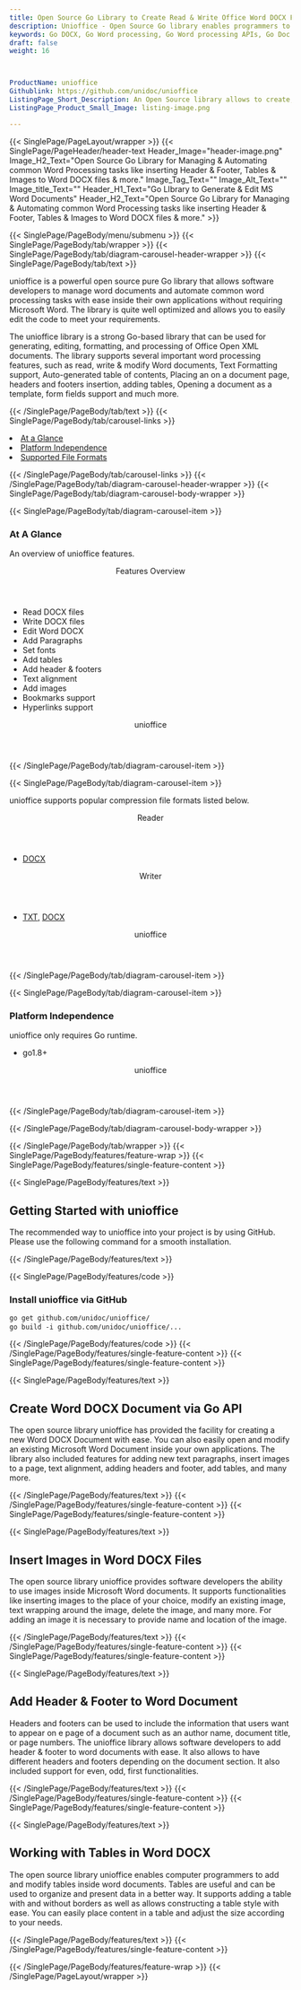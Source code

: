 ```yaml
---
title: Open Source Go Library to Create Read & Write Office Word DOCX Files
description: Unioffice - Open Source Go library enables programmers to generate, edit & read office Word DOCX documents. Insert header/footer, tables & images to Word DOCX.
keywords: Go DOCX, Go Word processing, Go Word processing APIs, Go Doc API, Go .docx API, Go word library, create Word Documents, modify Word documents, add image to word files, Open Source JavaScript Libraries, Open Source Word processing, Open Source Go Library
draft: false
weight: 16



ProductName: unioffice
Githublink: https://github.com/unidoc/unioffice
ListingPage_Short_Description: An Open Source library allows to create, edit and manipulating office Word DOCX file format inside Go applications.
ListingPage_Product_Small_Image: listing-image.png 

---
```


{{< SinglePage/PageLayout/wrapper >}}
{{< SinglePage/PageHeader/header-text
Header_Image="header-image.png"
Image_H2_Text="Open Source Go Library for Managing & Automating common Word Processing tasks like inserting Header & Footer, Tables & Images to Word DOCX files & more."
Image_Tag_Text=""
Image_Alt_Text=""
Image_title_Text=""
Header_H1_Text="Go LIbrary to Generate & Edit MS Word Documents"
Header_H2_Text="Open Source Go Library for Managing & Automating common Word Processing tasks like inserting Header & Footer, Tables & Images to Word DOCX files & more." >}}

{{< SinglePage/PageBody/menu/submenu >}}
{{< SinglePage/PageBody/tab/wrapper >}}
{{< SinglePage/PageBody/tab/diagram-carousel-header-wrapper >}}
{{< SinglePage/PageBody/tab/text >}}



<p>unioffice is a powerful open source pure Go library that allows software developers to manage word documents and automate common word processing tasks with ease inside their own applications without requiring Microsoft Word. The library is quite well optimized and allows you to easily edit the code to meet your requirements.</p>
<p>The unioffice library is a strong Go-based library that can be used for generating, editing, formatting, and processing of Office Open XML documents. The library supports several important word processing features, such as read, write & modify Word documents, Text Formatting support, Auto-generated table of contents, Placing an on a document page, headers and footers insertion, adding tables, Opening a document as a template, form fields support and much more.</p>

{{< /SinglePage/PageBody/tab/text >}}
{{< SinglePage/PageBody/tab/carousel-links >}}

<li data-target="#diagramcarousel" data-slide-to="0"><a href="#">At a Glance</a></li>
<li data-target="#diagramcarousel" data-slide-to="2"><a href="#">Platform Independence</a></li>
<li data-target="#diagramcarousel" data-slide-to="1"><a class="activetab" href="#">Supported File Formats</a></li>


{{< /SinglePage/PageBody/tab/carousel-links >}}
{{< /SinglePage/PageBody/tab/diagram-carousel-header-wrapper >}}
{{< SinglePage/PageBody/tab/diagram-carousel-body-wrapper >}}

{{< SinglePage/PageBody/tab/diagram-carousel-item >}}
<h3>At A Glance</h3>
<p>An overview of unioffice features.</p>
<div class="diagram1 d1-poi">
<div class="d1-row">
<div class="d1-col d1-right"><header>Features Overview</header>
<ul>
<li>Read DOCX files</li>
<li>Write DOCX files</li>
<li>Edit Word DOCX</li>
<li>Add Paragraphs</li>
<li>Set fonts</li>
<li>Add tables</li>
<li>Add header & footers</li>
<li>Text alignment</li>
<li>Add images</li>
<li>Bookmarks support</li>
<li>Hyperlinks support</li>
</ul>
</div>
</div>
<div class="d1-logo" style="border: none;"><!--<img src='listing-image.png' alt="Compression APIs for .NET" />--><header>unioffice</header><footer><small></small></footer></div>
<!--/logo--></div>
<!--/diagram1-->
{{< /SinglePage/PageBody/tab/diagram-carousel-item >}}

{{< SinglePage/PageBody/tab/diagram-carousel-item >}}
<p>unioffice supports popular compression file formats listed below.</p>
<div class="diagram1 d2 d1-poi">
<div class="d1-row">
<div class="d1-col d1-left"><header><i class="fa fa-arrows-v"> </i> Reader</header>
<ul>
<li><a href="https://docs.fileformat.com/presentation/ppt/">DOCX</a></li>
</ul>
</div>
<!--/left-->
<div class="d1-col d1-right"><header><i class="fa fa-long-arrow-down"> </i> Writer</header>
<ul>
<li><a href="https://docs.fileformat.com/word-processing/txt/">TXT</a><a href="https://docs.fileformat.com/presentation/pptx/">,</a> <a href="https://docs.fileformat.com/presentation/ppt/">DOCX</a></li>
</ul>
</div>
<!--/right--></div>
<!--/row-->
<div class="d1-logo" style="border: none;"><!--<img src='listing-image.png' alt="Compression APIs for .NET" />--><header>unioffice</header><footer><small></small></footer></div>
<!--/logo--></div>
<!--/diagram2-->
{{< /SinglePage/PageBody/tab/diagram-carousel-item >}}

{{< SinglePage/PageBody/tab/diagram-carousel-item >}}
<h3>Platform Independence</h3>
<p>unioffice only requires Go runtime.</p>
<div class="diagram1 d1-poi">
<div class="d1-row">
<div class="d1-col d1-right">
<ul>
<li>go1.8+</li>
</ul>
</div>
</div>
</div>
<div class="diagram1 d1-poi">
<div class="d1-row"><!--/left--><!--/right--></div>
<!--/row-->
<div class="d1-logo" style="border: none;"><!--<img src='listing-image.png' alt="Compression APIs for .NET" />--><header>unioffice</header><footer><small></small></footer></div>
<!--/logo--></div>
<!--/diagram2 -->
{{< /SinglePage/PageBody/tab/diagram-carousel-item >}}

{{< /SinglePage/PageBody/tab/diagram-carousel-body-wrapper >}}

{{< /SinglePage/PageBody/tab/wrapper >}}
{{< SinglePage/PageBody/features/feature-wrap >}}
{{< SinglePage/PageBody/features/single-feature-content >}}

{{< SinglePage/PageBody/features/text >}}
<h2 class="h2title">Getting Started with unioffice</h2>
<p>The recommended way to unioffice into your project is by using GitHub. Please use the following command for a smooth installation.</p>
{{< /SinglePage/PageBody/features/text >}}

{{< SinglePage/PageBody/features/code >}}
<h3>Install unioffice via GitHub</h3>
<pre><code class="html">go get github.com/unidoc/unioffice/
go build -i github.com/unidoc/unioffice/... </code> </pre>



{{< /SinglePage/PageBody/features/code >}}
{{< /SinglePage/PageBody/features/single-feature-content >}}
{{< SinglePage/PageBody/features/single-feature-content >}}

{{< SinglePage/PageBody/features/text >}}
<h2 class="h2title">Create Word DOCX Document via Go API</h2>
<p>The open source library unioffice has provided the facility for creating a new Word DOCX Document with ease. You can also easily open and modify an existing Microsoft Word Document inside your own applications. The library also included features for adding new text paragraphs, insert images to a page, text alignment, adding headers and footer, add tables, and many more.</p>

{{< /SinglePage/PageBody/features/text >}}
{{< /SinglePage/PageBody/features/single-feature-content >}}
{{< SinglePage/PageBody/features/single-feature-content >}}

{{< SinglePage/PageBody/features/text >}}
<h2 class="h2title"> Insert Images in Word DOCX Files</h2>
<p>The open source library unioffice provides software developers the ability to use images inside Microsoft Word documents. It supports functionalities like inserting images to the place of your choice, modify an existing image, text wrapping around the image, delete the image, and many more. For adding an image it is necessary to provide name and location of the image.</p>

{{< /SinglePage/PageBody/features/text >}}
{{< /SinglePage/PageBody/features/single-feature-content >}}
{{< SinglePage/PageBody/features/single-feature-content >}}

{{< SinglePage/PageBody/features/text >}}
<h2 class="h2title">Add Header & Footer to Word Document</h2>
<p>Headers and footers can be used to include the information that users want to appear on e page of a document such as an author name, document title, or page numbers. The unioffice library allows software developers to add header & footer to word documents with ease. It also allows to have different headers and footers depending on the document section. It also included support for even, odd, first functionalities.</p>

{{< /SinglePage/PageBody/features/text >}}
{{< /SinglePage/PageBody/features/single-feature-content >}}
{{< SinglePage/PageBody/features/single-feature-content >}}

{{< SinglePage/PageBody/features/text >}}
<h2 class="h2title">Working with Tables in Word DOCX</h2>
<p>The open source library unioffice enables computer programmers to add and modify tables inside word documents. Tables are useful and can be used to organize and present data in a better way. It supports adding a table with and without borders as well as allows constructing a table style with ease. You can easily place content in a table and adjust the size according to your needs.</p>

{{< /SinglePage/PageBody/features/text >}}
{{< /SinglePage/PageBody/features/single-feature-content >}}

{{< /SinglePage/PageBody/features/feature-wrap >}}
{{< /SinglePage/PageLayout/wrapper >}}